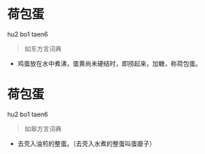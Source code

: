 # 荷包蛋
hu2 bo1 taen6
> 如东方言词典
- 鸡蛋放在水中煮沸，蛋黄尚未硬结时，即捞起来，加糖，称荷包蛋。

# 荷包蛋
hu2 bo1 taen6
> 如皋方言词典
- 去壳入油煎的整蛋。（去壳入水煮的整蛋叫蛋瘪子）

